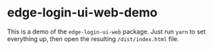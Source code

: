 # edge-login-ui-web-demo

This is a demo of the `edge-login-ui-web` package. Just run `yarn` to set everything up, then open the resulting `/dist/index.html` file.
